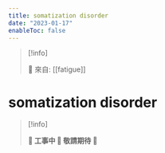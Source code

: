 ```yaml
---
title: somatization disorder
date: "2023-01-17"
enableToc: false
---
```


> [!info]
>
> 🌱 來自: [[fatigue]]

# somatization disorder

> [!info]
>
> **👷 工事中 🌱 敬請期待 🚧**


